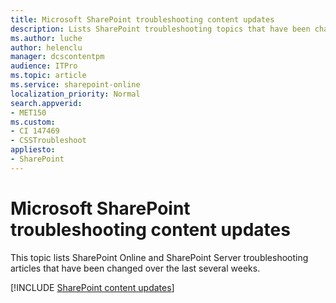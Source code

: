 ```yaml
---
title: Microsoft SharePoint troubleshooting content updates
description: Lists SharePoint troubleshooting topics that have been changed recently.
ms.author: luche
author: helenclu
manager: dcscontentpm
audience: ITPro
ms.topic: article
ms.service: sharepoint-online
localization_priority: Normal
search.appverid:
- MET150
ms.custom:
- CI 147469
- CSSTroubleshoot
appliesto:
- SharePoint
---
```

# Microsoft SharePoint troubleshooting content updates

This topic lists SharePoint Online and SharePoint Server troubleshooting articles that have been changed over the last several weeks.

[!INCLUDE [SharePoint content updates](../Hub/includes/sharepoint-content-updates.md)]
